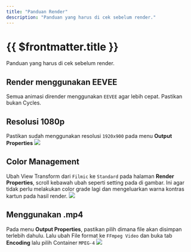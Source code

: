 ```yaml
---
title: "Panduan Render"
description: "Panduan yang harus di cek sebelum render."
---
```

# {{ $frontmatter.title }}
Panduan yang harus di cek sebelum render.
## Render menggunakan EEVEE
Semua animasi dirender menggunakan ```EEVEE``` agar lebih cepat. Pastikan bukan Cycles.

## Resolusi 1080p
Pastikan sudah menggunakan resolusi ```1920x900``` pada menu **Output Properties**
<img src="/resolusi_blender.png" />

## Color Management 
Ubah View Transform dari ```Filmic``` ke ```Standard``` pada halaman **Render Properties**, scroll kebawah ubah seperti setting pada di gambar. Ini agar tidak perlu melakukan color grade lagi dan mengeluarkan warna kontras kartun pada hasil render.
<img src="/color_blender.png" />

## Menggunakan .mp4
Pada menu **Output Properties**, pastikan pilih dimana file akan disimpan terlebih dahulu. Lalu ubah File format ke ```FFmpeg Video``` dan buka tab **Encoding** lalu pilih Container ```MPEG-4```
<img src="/render_blender.png" />
